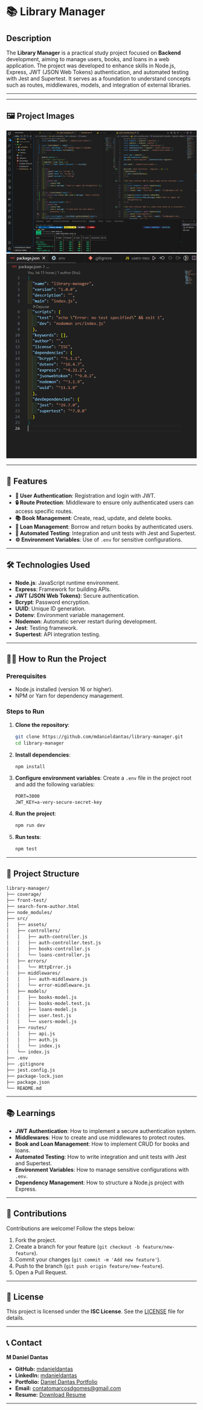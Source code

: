 # 📚 Library Manager

## Description
The **Library Manager** is a practical study project focused on **Backend** development, aiming to manage users, books, and loans in a web application. The project was developed to enhance skills in Node.js, Express, JWT (JSON Web Tokens) authentication, and automated testing with Jest and Supertest. It serves as a foundation to understand concepts such as routes, middlewares, models, and integration of external libraries.

---
<!-- 
## 🔗 Online Link
The project is available on GitHub:  
[**https://github.com/mdanieldantas/library-manager.git**](https://github.com/mdanieldantas/library-manager.git) -->

---

## 🖼️ Project Images
![Project](./src/assets/images/1image.png)
![Project](./src/assets/images/2image.png)

---

## 🚀 Features
- **🔐 User Authentication**: Registration and login with JWT.
- **🔒 Route Protection**: Middleware to ensure only authenticated users can access specific routes.
- **📚 Book Management**: Create, read, update, and delete books.
- **📖 Loan Management**: Borrow and return books by authenticated users.
- **🧪 Automated Testing**: Integration and unit tests with Jest and Supertest.
- **⚙️ Environment Variables**: Use of `.env` for sensitive configurations.

---

## 🛠️ Technologies Used
- **Node.js**: JavaScript runtime environment.
- **Express**: Framework for building APIs.
- **JWT (JSON Web Tokens)**: Secure authentication.
- **Bcrypt**: Password encryption.
- **UUID**: Unique ID generation.
- **Dotenv**: Environment variable management.
- **Nodemon**: Automatic server restart during development.
- **Jest**: Testing framework.
- **Supertest**: API integration testing.

---

## 🏃‍♂️ How to Run the Project

### Prerequisites
- Node.js installed (version 16 or higher).
- NPM or Yarn for dependency management.

### Steps to Run
1. **Clone the repository**:
   ```bash
   git clone https://github.com/mdanieldantas/library-manager.git
   cd library-manager
   ```

2. **Install dependencies**:
   ```bash
   npm install
   ```

3. **Configure environment variables**:
   Create a `.env` file in the project root and add the following variables:
   ```env
   PORT=3000
   JWT_KEY=a-very-secure-secret-key
   ```

4. **Run the project**:
   ```bash
   npm run dev
   ```

5. **Run tests**:
   ```bash
   npm test
   ```

---

## 📂 Project Structure
```
library-manager/
├── coverage/
├── front-test/
├── search-form-author.html
├── node_modules/
├── src/
│   ├── assets/
│   ├── controllers/
│   │   ├── auth-controller.js
│   │   ├── auth-controller.test.js
│   │   ├── books-controller.js
│   │   └── loans-controller.js
│   ├── errors/
│   │   └── HttpError.js
│   ├── middlewares/
│   │   ├── auth-middleware.js
│   │   └── error-middleware.js
│   ├── models/
│   │   ├── books-model.js
│   │   ├── books-model.test.js
│   │   ├── loans-model.js
│   │   ├── user.test.js
│   │   └── users-model.js
│   ├── routes/
│   │   ├── api.js
│   │   ├── auth.js
│   │   └── index.js
│   └── index.js
├── .env
├── .gitignore
├── jest.config.js
├── package-lock.json
├── package.json
└── README.md
```

---

## 📚 Learnings
- **JWT Authentication**: How to implement a secure authentication system.
- **Middlewares**: How to create and use middlewares to protect routes.
- **Book and Loan Management**: How to implement CRUD for books and loans.
- **Automated Testing**: How to write integration and unit tests with Jest and Supertest.
- **Environment Variables**: How to manage sensitive configurations with `.env`.
- **Dependency Management**: How to structure a Node.js project with Express.

---

## 🤝 Contributions
Contributions are welcome! Follow the steps below:
1. Fork the project.
2. Create a branch for your feature (`git checkout -b feature/new-feature`).
3. Commit your changes (`git commit -m 'Add new feature'`).
4. Push to the branch (`git push origin feature/new-feature`).
5. Open a Pull Request.

---

## 📜 License
This project is licensed under the **ISC License**. See the [LICENSE](LICENSE) file for details.

---

## 📞 Contact

**M Daniel Dantas**

- **GitHub:** [mdanieldantas](https://github.com/mdanieldantas)
- **LinkedIn:** [mdanieldantas](https://www.linkedin.com/in/mdanieldantas)
- **Portfolio:** [Daniel Dantas Portfolio](https://danieldantasdev.vercel.app)
- **Email:** [contatomarcosdgomes@gmail.com](mailto:contatomarcosdgomes@gmail.com)
- **Resume:** [Download Resume](https://docs.google.com/document/d/1_FpPYPXiifH1B3BDWnJuNk05DQfddCOBqFxyT6Citg4/edit?usp=sharing)

---
